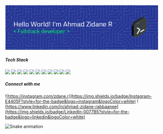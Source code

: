 
![Ahmad Zidane R](img/github-header-banner.png)


##### Tech Stack

<img src="https://img.shields.io/badge/HTML5-E34F26?style=for-the-badge&logo=html5&logoColor=white" /> <img src="https://img.shields.io/badge/CSS3-1572B6?style=for-the-badge&logo=css3&logoColor=white" /> <img src="https://img.shields.io/badge/JavaScript-323330?style=for-the-badge&logo=javascript&logoColor=F7DF1E" /> <img src="https://img.shields.io/badge/PHP-777BB4?style=for-the-badge&logo=php&logoColor=white" /> <img src="https://img.shields.io/badge/Python-FFD43B?style=for-the-badge&logo=python&logoColor=blue" /> <img src="https://img.shields.io/badge/Bootstrap-563D7C?style=for-the-badge&logo=bootstrap&logoColor=white" /> <img src="https://img.shields.io/badge/Laravel-FF2D20?style=for-the-badge&logo=laravel&logoColor=white" /> <img src="https://img.shields.io/badge/React-20232A?style=for-the-badge&logo=react&logoColor=61DAFB" /> <img src="https://img.shields.io/badge/Tailwind_CSS-38B2AC?style=for-the-badge&logo=tailwind-css&logoColor=white" /> <img src="https://img.shields.io/badge/MySQL-005C84?style=for-the-badge&logo=mysql&logoColor=white" /> <img src="https://img.shields.io/badge/Node%20js-339933?style=for-the-badge&logo=nodedotjs&logoColor=white" />

##### Connect with me
![https://instagram.com/zdane.r](https://img.shields.io/badge/Instagram-E4405F?style=for-the-badge&logo=instagram&logoColor=white) ![https://www.linkedin.com/in/ahmad-zidane-rabbaanee](https://img.shields.io/badge/LinkedIn-0077B5?style=for-the-badge&logo=linkedin&logoColor=white)

<img src="https://raw.githubusercontent.com/AhmadZidaneR/AhmadZidaneR/output/snake.svg" alt="Snake animation" />

###